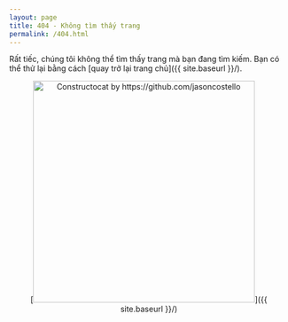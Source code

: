 ```yaml
---
layout: page
title: 404 - Không tìm thấy trang
permalink: /404.html
---
```


Rất tiếc, chúng tôi không thể tìm thấy trang mà bạn đang tìm kiếm. Bạn có thể thử lại bằng cách [quay trở lại trang chủ]({{ site.baseurl }}/).

<center>[<img src="{{ site.baseurl }}/images/404.jpg" alt="Constructocat by https://github.com/jasoncostello" style="width: 400px;"/>]({{ site.baseurl }}/)</center>
